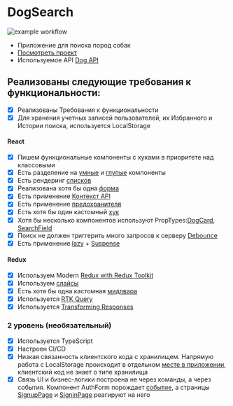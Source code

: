 # DogSearch

![example workflow](https://github.com/Kate-Raevskaya/aston-react/actions/workflows/workflow.yml/badge.svg)

- Приложение для поиска пород собак
- [Посмотреть проект](https://dogs-search-rosy.vercel.app/)
- Используемое API [Dog API](https://thedogapi.com/?utm_source=thecatapi&utm_medium=website&utm_campaign=x-pollination)

## Реализованы следующие требования к функциональности:

- [x] Реализованы Требования к функциональности
- [x] Для хранения учетных записей пользователей, их Избранного и Истории поиска, используется LocalStorage

#### React

- [x] Пишем функциональные компоненты с хуками в приоритете над классовыми
- [x] Есть разделение на [умные](https://github.com/Kate-Raevskaya/aston-react/blob/main/src/components/SearchField/SearchField.tsx) и [глупые](https://github.com/Kate-Raevskaya/aston-react/blob/main/src/components/Buttons/FavoriteButton.tsx) компоненты
- [x] Есть рендеринг [списков](https://github.com/Kate-Raevskaya/aston-react/blob/main/src/components/BreedsContainer/BreedsContainer.tsx)
- [x] Реализована хотя бы одна [форма](https://github.com/Kate-Raevskaya/aston-react/blob/main/src/components/AuthForm/AuthForm.tsx)
- [x] Есть применение [Контекст API](https://github.com/Kate-Raevskaya/aston-react/blob/main/src/context/ThemeContext.tsx)
- [x] Есть применение [предохранителя](https://github.com/Kate-Raevskaya/aston-react/blob/main/src/App.tsx)
- [x] Есть хотя бы один кастомный [хук](https://github.com/Kate-Raevskaya/aston-react/tree/main/src/hooks)
- [x] Хотя бы несколько компонентов используют PropTypes:[DogCard](https://github.com/Kate-Raevskaya/aston-react/blob/main/src/components/DogCard/DogCard.tsx), [SearchField](https://github.com/Kate-Raevskaya/aston-react/blob/main/src/components/SearchField/SearchField.tsx)
- [x] Поиск не должен триггерить много запросов к серверу [Debounce](https://github.com/Kate-Raevskaya/aston-react/blob/main/src/components/SearchField/SearchField.tsx#L24)
- [x] Есть применение [lazy](https://github.com/Kate-Raevskaya/aston-react/blob/main/src/router/router.tsx) + [Suspense](https://github.com/Kate-Raevskaya/aston-react/blob/main/src/App.tsx)

#### Redux

- [x] Используем Modern [Redux with Redux Toolkit](https://github.com/Kate-Raevskaya/aston-react/blob/main/src/store/store.ts)
- [x] Используем [слайсы](https://github.com/Kate-Raevskaya/aston-react/blob/main/src/store/store.ts)
- [x] Есть хотя бы одна кастомная [мидлвара](https://github.com/Kate-Raevskaya/aston-react/blob/main/src/store/middlewares.ts)
- [x] Используется [RTK Query](https://github.com/Kate-Raevskaya/aston-react/blob/main/src/store/apiSlice.ts)
- [x] Используется [Transforming Responses](https://github.com/Kate-Raevskaya/aston-react/blob/main/src/store/apiSlice.ts)

### 2 уровень (необязательный)

- [x] Используeтся TypeScript
- [x] Настроен CI/CD
- [x] Низкая связанность клиентского кода с хранилищем. Напрямую работа с LocalStorage происходит в отдельном [месте в приложении](https://github.com/Kate-Raevskaya/aston-react/blob/main/src/api/user-api.ts), клиентский код не знает о типе хранилища
- [x] Связь UI и бизнес-логики построена не через команды, а через события. Компонент AuthForm порождает [событие](https://github.com/Kate-Raevskaya/aston-react/blob/main/src/components/AuthForm/AuthForm.tsx#L30), а страницы [SignupPage](https://github.com/Kate-Raevskaya/aston-react/blob/main/src/pages/singup/SignupPage.tsx#L31) и [SigninPage](https://github.com/Kate-Raevskaya/aston-react/blob/main/src/pages/signin/SigninPage.tsx#L29) реагируют на него